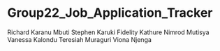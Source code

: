 # Group22_Job_Application_Tracker

Richard Karanu Mbuti 
Stephen Karuki
Fidelity Kathure
Nimrod Mutisya
Vanessa Kalondu
Teresiah Muraguri
Viona Njenga
